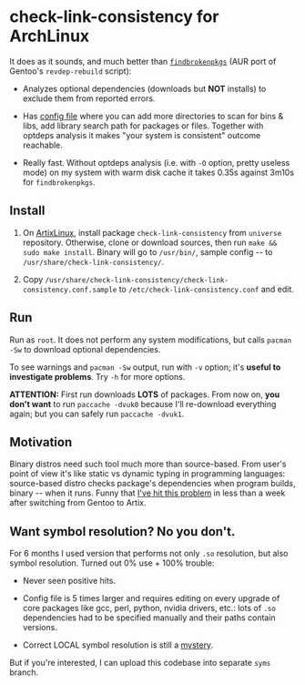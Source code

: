 # check-link-consistency for ArchLinux

It does as it sounds, and much better than [`findbrokenpkgs`](https://aur.archlinux.org/packages/findbrokenpkgs/) (AUR port of Gentoo's `revdep-rebuild` script):

* Analyzes optional dependencies (downloads but **NOT** installs) to exclude them from reported errors.

* Has [config  file](src/etc/check-link-consistency.conf.sample) where you can add more directories to scan for bins & libs, add library search path for packages or files. Together with optdeps analysis it makes "your system is consistent" outcome reachable.

* Really fast. Without optdeps analysis (i.e. with `-O` option, pretty useless mode) on my system with warm disk cache it takes 0.35s against 3m10s for `findbrokenpkgs`.

## Install

1. On [ArtixLinux](https://artixlinux.org/), install package `check-link-consistency` from `universe` repository. Otherwise, clone or download sources, then run `make && sudo make install`. Binary will go to `/usr/bin/`, sample config -- to `/usr/share/check-link-consistency/`.

2. Copy `/usr/share/check-link-consistency/check-link-consistency.conf.sample` to `/etc/check-link-consistency.conf` and edit.

## Run

Run as `root`. It does not perform any system modifications, but calls `pacman -Sw` to download optional dependencies.

To see warnings and `pacman -Sw` output, run with `-v` option; it's **useful to investigate problems**. Try `-h` for more options.

**ATTENTION:** First run downloads **LOTS** of packages. From now on, **you don't want** to run `paccache -dvuk0` because I'll re-download everything again; but you can safely run `paccache -dvuk1`.

## Motivation

Binary distros need such tool much more than source-based. From user's point of view it's like static vs dynamic typing in programming languages: source-based distro checks package's dependencies when program builds, binary -- when it runs. Funny that [I've hit this problem](https://forum.artixlinux.org/index.php/topic,3331.msg21592.html#msg21592) in less than a week after switching from Gentoo to Artix.

## Want symbol resolution? No you don't.

For 6 months I used version that performs not only `.so` resolution, but also symbol resolution. Turned out 0% use + 100% trouble: 

* Never seen positive hits.

* Config file is 5 times larger and requires editing on every upgrade of core packages like gcc, perl, python, nvidia drivers, etc.: lots of `.so` dependencies had to be specified manually and their paths contain versions.

* Correct LOCAL symbol resolution is still a [mystery](https://stackoverflow.com/questions/70920442/local-symbols-in-elfs-dynsym-section-are-not-actually-local-how-to-tell).

But if you're interested, I can upload this codebase into separate `syms` branch.
